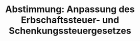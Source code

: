 ---
layout: abstimmung
title: "Abstimmung: Anpassung des Erbschaftssteuer- und Schenkungssteuergesetzes"
categories:
 - Steuer
 - Finanzen
tags:
 - Erbschaft
 - Schenkung
abstimmung:
 legislaturperiode: 18
 bundestagssitzung: 180
 abstimmung: 1
links:
 - title: https://www.bundestag.de/parlament/plenum/abstimmung/abstimmung?id=403
   url: https://www.bundestag.de/parlament/plenum/abstimmung/abstimmung?id=403
 - title: http://www.abgeordnetenwatch.de/erbschaftssteuerreform-1105-798.html
   url: http://www.abgeordnetenwatch.de/erbschaftssteuerreform-1105-798.html
data:
 - title: Abstimmungsergebnis 20160624_1-data.pdf
   url: /res/abstimmungsliste/20160624_1-data.pdf
 - title: Abstimmungsergebnis 20160624_1_xls-data.csv
   url: /res/abstimmungsliste/analyses/20160624_1_xls-data.csv
documents:
 - title: Drucksache 18/05923.pdf
   url: http://dip21.bundestag.de/dip21/btd/18/059/1805923.pdf
   local: /res/abstimmungsdaten/018-180-01/1805923.pdf
 - title: Drucksache 18/06279.pdf
   url: http://dip21.bundestag.de/dip21/btd/18/062/1806279.pdf
   local: /res/abstimmungsdaten/018-180-01/1806279.pdf
 - title: Drucksache 18/08911.pdf
   url: http://dip21.bundestag.de/dip21/btd/18/089/1808911.pdf
   local: /res/abstimmungsdaten/018-180-01/1808911.pdf
preview: |
     Deutscher Bundestag
    
     180. Sitzung des Deutschen Bundestages
     am Freitag, 24.Juni 2016
    
     Endgültiges Ergebnis der Namentlichen Abstimmung Nr. 1
    
     Gesetzentwurf der Bundesregierung
     Entwurf eines Gesetzes zur Anpassung des Erbschaftssteuer- und
     Schenkungssteuergesetzes an die Rechtsprechung des Bundesverfassungsgerichts
     - Drucksachen 18/5923, 18/6279 und 18/8911 -
    
     Abgegebene Stimmen insgesamt:
    
     568
    
     Nicht abgegebene Stimmen:
     Ja-Stimmen:
    
     62
     446
    
     Nein-Stimmen:
    
     119
    
     Enthaltungen:
    
     3
    
     Ungültige:
    
     0
    
     Berlin, den 24.06.2016
    
     Beginn: 10:35
     Ende: 10:37
---